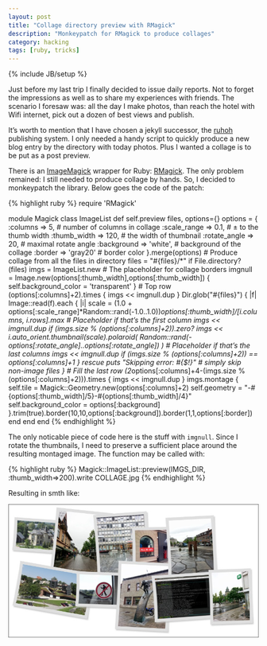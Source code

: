 ```yaml
---
layout: post
title: "Collage directory preview with RMagick"
description: "Monkeypatch for RMagick to produce collages"
category: hacking
tags: [ruby, tricks]
---
```

{% include JB/setup %}

Just before my last trip I finally decided to issue daily reports. Not to forget the impressions as well as to share my experiences with friends. The scenario I foresaw was: all the day I make photos, than reach the hotel with Wifi internet, pick out a dozen of best views and publish.

It’s worth to mention that I have chosen a jekyll successor, the [ruhoh](http://ruhoh.com) publishing system. I only needed a handy script to quickly produce a new blog entry by the directory with today photos. Plus I wanted a collage
is to be put as a post preview.

There is an [ImageMagick](http://imagemagick.org) wrapper for Ruby: [RMagick](http://rmagick.rubyforge.org). The only problem remained: I still needed to produce collage by hands. So, I decided to monkeypatch the library. Below goes the
code of the patch:

{% highlight ruby %}
require 'RMagick'

module Magick
  class ImageList
    def self.preview files, options={}
      options = {
        :columns       => 5,              # number of columns in collage
        :scale_range   => 0.1,            # ± to the thumb width
        :thumb_width   => 120,            # the width of thumbnail
        :rotate_angle  => 20,             # maximal rotate angle
        :background    => 'white',        # background of the collage
        :border        => 'gray20'        # border color
      }.merge(options)
      # Produce collage from all the files in directory
      files = "#{files}/*" if File.directory?(files)
      imgs = ImageList.new
      # The placeholder for collage borders
      imgnull = Image.new(options[:thumb_width],options[:thumb_width]) {
        self.background_color = 'transparent'
      }
      # Top row
      (options[:columns]+2).times { imgs << imgnull.dup }
      Dir.glob("#{files}") { |f|
        Image::read(f).each { |i| 
          scale = (1.0 + options[:scale_range]*Random::rand(-1.0..1.0))*options[:thumb_width]/[i.columns, i.rows].max
          # Placeholder if that’s the first column
          imgs << imgnull.dup if (imgs.size % (options[:columns]+2)).zero?
          imgs << i.auto_orient.thumbnail(scale).polaroid(
            Random::rand(-options[:rotate_angle]..options[:rotate_angle])
          )
          # Placeholder if that’s the last columns
          imgs << imgnull.dup if (imgs.size % (options[:columns]+2)) == options[:columns]+1
        } rescue puts "Skipping error: #{$!}"  # simply skip non-image files
      }
      # Fill the last row
      (2*options[:columns]+4-(imgs.size % (options[:columns]+2))).times { imgs << imgnull.dup }
      imgs.montage { 
        self.tile             = Magick::Geometry.new(options[:columns]+2) 
        self.geometry         = "-#{options[:thumb_width]/5}-#{options[:thumb_width]/4}"
        self.background_color = options[:background]
      }.trim(true).border(10,10,options[:background]).border(1,1,options[:border])
    end
  end
end
{% endhighlight %}

The only noticable piece of code here is the stuff with `imgnull`. Since I rotate the thumbnails, I need to
preserve a sufficient place around the resulting montaged image. The function may be called with:

{% highlight ruby %}
Magick::ImageList::preview(IMGS_DIR, :thumb_width=>200).write COLLAGE.jpg
{% endhighlight %}

Resulting in smth like:

![Collage](/img/collage.jpg)